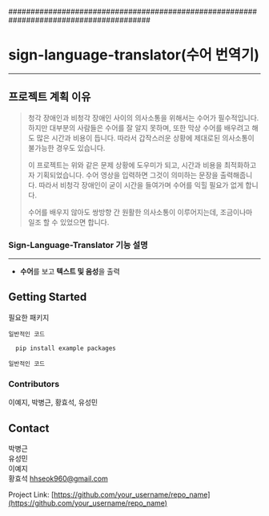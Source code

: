########################################################################################
# sign-language-translator(수어 번역기)
------------
## 프로젝트 계획 이유
> 청각 장애인과 비청각 장애인 사이의 의사소통을 위해서는 수어가 필수적입니다. 하지만 대부분의 사람들은 수어를 잘 알지 못하며, 또한 막상 수어를 배우려고 해도 많은 시간과 비용이 듭니다. 따라서 갑작스러운 상황에 제대로된 의사소통이 불가능한 경우도 있습니다.
> 
> 이 프로젝트는 위와 같은 문제 상황에 도우미가 되고, 시간과 비용을 최적화하고자 기획되었습니다. 수어 영상을 입력하면 그것이 의미하는 문장을 출력해줍니다. 따라서 비청각 장애인이 굳이 시간을 들여가며 수어를 익힐 필요가 없게 합니다.
> 
> 수어를 배우지 않아도 쌍방향 간 원활한 의사소통이 이루어지는데, 조금이나마 일조 할 수 있었으면 합니다.

### Sign-Language-Translator 기능 설명
------------
- **수어**를 보고 **텍스트 및 음성**을 출력

## Getting Started
필요한 패키지

```
일반적인 코드 

  pip install example packages

일반적인 코드
 ``` 
 


### Contributors
이예지, 박병근, 황효석, 유성민

## Contact
박병근  
유성민  
이예지  
황효석 hhseok960@gmail.com  

Project Link: [https://github.com/your_username/repo_name](https://github.com/your_username/repo_name)
